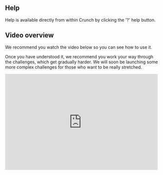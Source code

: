## Help
Help is available directly from within Crunch by clicking the '?' help button.

## Video overview
We recommend you watch the video below so you can see how to use it.

Once you have understood it, we recommend you work your way through the challenges, which get gradually harder. We will soon be launching some more complex challenges for those who want to be really stretched.

<iframe src="https://player.vimeo.com/video/130014963" width="500" height="313" frameborder="0" webkitallowfullscreen mozallowfullscreen allowfullscreen></iframe>
